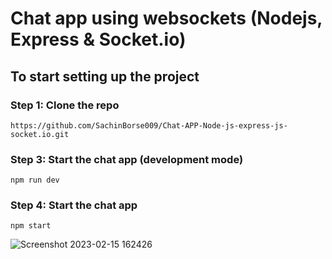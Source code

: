 # Chat app using websockets (Nodejs, Express & Socket.io)

## To start setting up the project

### Step 1: Clone the repo
```
https://github.com/SachinBorse009/Chat-APP-Node-js-express-js-socket.io.git
```
### Step 3: Start the chat app (development mode)
```
npm run dev
```

### Step 4: Start the chat app
```
npm start
```

![Screenshot 2023-02-15 162426](https://user-images.githubusercontent.com/111965224/219016241-4ea3b798-3752-47f8-a8b8-a77cbbf473d3.png)
